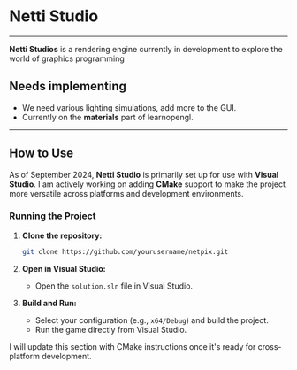 # Netti Studio
________

**Netti Studios** is a rendering engine currently in development to explore the world of graphics programming

## Needs implementing
- We need various lighting simulations, add more to the GUI.
- Currently on the **materials** part of learnopengl.
______

## How to Use

As of September 2024, **Netti Studio** is primarily set up for use with **Visual Studio**. I am actively working on adding **CMake** support to make the project more versatile across platforms and development environments.

### Running the Project

1. **Clone the repository:**
   ```bash
   git clone https://github.com/yourusername/netpix.git
   ```

2. **Open in Visual Studio:**
   * Open the `solution.sln` file in Visual Studio.

3. **Build and Run:**
   * Select your configuration (e.g., `x64/Debug`) and build the project.
   * Run the game directly from Visual Studio.

I will update this section with CMake instructions once it's ready for cross-platform development.
